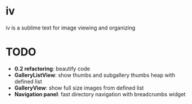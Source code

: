 iv
==

iv is a sublime text for image viewing and organizing


TODO
==

* **0.2 refactoring**: beautify code
* **GalleryListView**: show thumbs and subgallery thumbs heap with defined list
* **GalleryView**: show full size images from defined list
* **Navigation panel**: fast directory navigation with breadcrumbs widget
